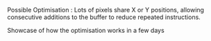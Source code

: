 Possible Optimisation : Lots of pixels share X or Y positions, allowing consecutive additions to the buffer to reduce repeated instructions.

Showcase of how the optimisation works in a few days